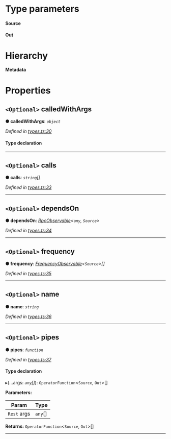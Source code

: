 

# Type parameters
#### Source 
#### Out 
# Hierarchy

**Metadata**

# Properties

<a id="calledwithargs"></a>

## `<Optional>` calledWithArgs

**● calledWithArgs**: *`object`*

*Defined in [types.ts:30](https://github.com/paritytech/js-libs/blob/3a885fe/packages/light.js/src/types.ts#L30)*

#### Type declaration

[key: `string`]: `ReplaySubject`<`Out`>

___
<a id="calls"></a>

## `<Optional>` calls

**● calls**: *`string`[]*

*Defined in [types.ts:33](https://github.com/paritytech/js-libs/blob/3a885fe/packages/light.js/src/types.ts#L33)*

___
<a id="dependson"></a>

## `<Optional>` dependsOn

**● dependsOn**: *[RpcObservable](_types_.rpcobservable.md)<`any`, `Source`>*

*Defined in [types.ts:34](https://github.com/paritytech/js-libs/blob/3a885fe/packages/light.js/src/types.ts#L34)*

___
<a id="frequency"></a>

## `<Optional>` frequency

**● frequency**: *[FrequencyObservable](_types_.frequencyobservable.md)<`Source`>[]*

*Defined in [types.ts:35](https://github.com/paritytech/js-libs/blob/3a885fe/packages/light.js/src/types.ts#L35)*

___
<a id="name"></a>

## `<Optional>` name

**● name**: *`string`*

*Defined in [types.ts:36](https://github.com/paritytech/js-libs/blob/3a885fe/packages/light.js/src/types.ts#L36)*

___
<a id="pipes"></a>

## `<Optional>` pipes

**● pipes**: *`function`*

*Defined in [types.ts:37](https://github.com/paritytech/js-libs/blob/3a885fe/packages/light.js/src/types.ts#L37)*

#### Type declaration
▸(...args: *`any`[]*): `OperatorFunction`<`Source`, `Out`>[]

**Parameters:**

| Param | Type |
| ------ | ------ |
| `Rest` args | `any`[] |

**Returns:** `OperatorFunction`<`Source`, `Out`>[]

___

